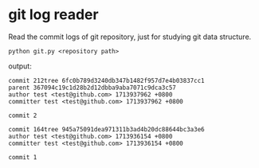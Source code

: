 # git log reader


Read the commit logs of git repository, just for studying git data structure.
```
python git.py <repository path>
```
output:
```
commit 212tree 6fc0b789d3240db347b1482f957d7e4b03837cc1
parent 367094c19c1d28b2d12dbba9aba7071c9dca3c57
author test <test@github.com> 1713937962 +0800
committer test <test@github.com> 1713937962 +0800

commit 2

commit 164tree 945a75091dea971311b3ad4b20dc88644bc3a3e6
author test <test@github.com> 1713936154 +0800
committer test <test@github.com> 1713936154 +0800

commit 1
```